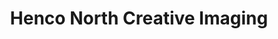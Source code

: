 ---
title: "Henco North Creative Imaging"
url: /asheville/henco-north-creative-imaging/
shop: copyshop
---